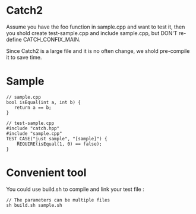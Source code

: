 Catch2
===
Assume you have the foo function in sample.cpp and want to test it, then you shold create test-sample.cpp and include sample.cpp, but DON'T re-define CATCH\_CONFIX\_MAIN.

Since Catch2 is a large file and it is no often change, we shold pre-compile it to save time.

Sample
===

```
// sample.cpp
bool isEqual(int a, int b) {
   return a == b;
}

// test-sample.cpp
#include "catch.hpp"
#include "sample.cpp"
TEST_CASE("just sample", "[sample]") {
    REQUIRE(isEqual(1, 0) == false);
}
```

Convenient tool
===
You could use build.sh to compile and link your test file :

```
// The parameters can be multiple files
sh build.sh sample.sh
```
